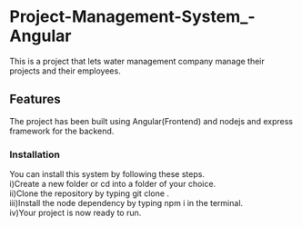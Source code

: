# Project-Management-System_-Angular
This is a project that lets water management company manage their projects and their employees.
## Features
The project has been built using Angular(Frontend) and nodejs and express framework for the backend.
### Installation
You can install this system by following these steps. <br>
i)Create a new folder or cd into a folder of your choice.<br>
ii)Clone the repository by typing git clone <repository name>. <br>
iii)Install the node dependency by typing npm i in the terminal. <br>
iv)Your project is now ready to run.
